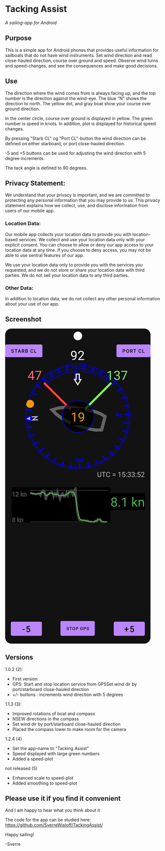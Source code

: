 # Tacking Assist
_A sailing-app for Android_

## Purpose

This is a simple app for Android phones that provides useful information for sailboats that do not have wind instruments.
Set wind direction and read close-hauled direction, course over ground and speed.
Observe wind turns and speed-changes, and see the consequences and make good decisions.

## Use

The direction where the wind comes from is always facing up, and the top number is the direction against the wind-eye. The blue "N" shows the direction to north. The yellow dot, and gray boat show your course over ground direction.

In the center circle, course over ground is displayed in yellow. The green number is speed in knots. In addition, plot is displayed for historical speed changes.

By pressing "Starb CL" og "Port CL"-button the wind direction can be defined on either starboard, or port close-hauled direction.

-5 and +5 buttons can be used for adjusting the wind direction with 5 degree increments.

The tack angle is defined to 90 degrees.

## Privacy Statement:

We understand that your privacy is important, and we are committed to protecting any personal information that you may provide to us. This privacy statement explains how we collect, use, and disclose information from users of our mobile app.

### Location Data:

Our mobile app collects your location data to provide you with location-based services. We collect and use your location data only with your explicit consent. You can choose to allow or deny our app access to your location data at any time. If you choose to deny access, you may not be able to use sentral features of our app.

We use your location data only to provide you with the services you requested, and we do not store or share your location data with third parties. We do not sell your location data to any third parties.

### Other Data:

In addition to location data, we do not collect any other personal information about your use of our app.

## Screenshot
![screehot](https://github.com/SverreWisloff/TackingAssist/blob/master/Screenshot/Screenshot_20230410_173428.png?raw=true)

## Versions

1.0.2 (2): 
 - First version
 - GPS: Start and stop location service from GPSSet wind dir by port/starboard close-hauled direction
 - +/- buttons : increments wind direction with 5 degrees

1.1.3 (3):
 - Improved rotations of boat and compass
 - NSEW directions in the compass 
 - Set wind dir by port/starboard close-hauled direction
 - Placed the compass lower to make room for the camera

1.2.4 (4)
 - Set the app-name to "Tacking Assist"
 - Speed displayed with large green numbers 
 - Added a speed-plot

not released (5)
 - Enhanced scale to speed-plot
 - Added smoothing to speed-plot
 
## Please use it if you find it convenient

And I am happy to hear what you think about it

The code for the app can be studied here:
<a href="https://github.com/SverreWisloff/TackingAssist/">https://github.com/SverreWisloff/TackingAssist/</a>

Happy sailing!

-Sverre 